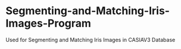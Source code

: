 # Segmenting-and-Matching-Iris-Images-Program
Used for Segmenting and Matching Iris Images in CASIAV3 Database
